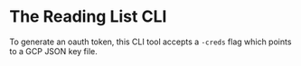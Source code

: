 # The Reading List CLI

To generate an oauth token, this CLI tool accepts a `-creds` flag which points to a GCP JSON key file.
